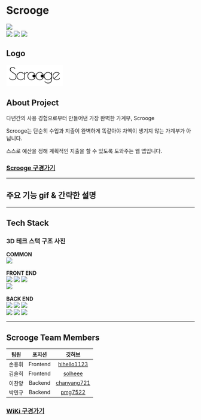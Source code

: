 # Scrooge 
![](https://img.shields.io/badge/Project-Scrooge-blueviolet?style=for-the-badge)<br>
![](https://img.shields.io/badge/Scrooge-Web-black?style=for-the-badge)
![](https://img.shields.io/badge/Scrooge-tablet-purple?style=for-the-badge)
![](https://img.shields.io/badge/Scrooge-mobile-%23D13212?style=for-the-badge)

## Logo
<img src="https://github.com/codestates/Scrooge-server/blob/master/Wiki_image/logo.png?raw=true" width="30%">


## About Project

다년간의 사용 경험으로부터 만들어낸 가장 완벽한 가계부, Scrooge <br>

Scrooge는 단순히 수입과 지출이 완벽하게 똑같아야 차액이 생기지 않는 가계부가 아닙니다. <br>

스스로 예산을 정해 계획적인 지출을 할 수 있도록 도와주는 웹 앱입니다.<br>

### [Scrooge 구경가기](https://scrooge.today)

---
## 주요 기능 gif & 간략한 설명


---

## Tech Stack<br>
###  3D 테크 스택 구조 사진

**COMMON**<br>
![](https://img.shields.io/badge/front-Node-blue?style=for-the-badge&logoColor=white%22)

**FRONT END** <br>
![](https://img.shields.io/badge/front-REACT-blue?style=for-the-badge&logo=react&logoColor=white%22)
![](https://img.shields.io/badge/front-redux-blueviolet?style=for-the-badge&logo=Rudux&logoColor=white%22)
![](https://img.shields.io/badge/front-scss-%23BF4080?style=for-the-badge&logo=Rudux&logoColor=white)<br>
![](https://img.shields.io/badge/front-axios-purple?style=for-the-badge)


**BACK END** <br>
![](https://img.shields.io/badge/BACK-express-black?style=for-the-badge)
![](https://img.shields.io/badge/BACK-sequelize-blue?style=for-the-badge)
![](https://img.shields.io/badge/BACK-MySQL-99FFFF?style=for-the-badge&logo=mysql&logoColor=99FFFF%22)<br>
![](https://img.shields.io/badge/BACK-AWS-%23F8991D?style=for-the-badge&logoColor=white%22)
![](https://img.shields.io/badge/back-OAuth-%23002A7A?style=for-the-badge)
![](https://img.shields.io/badge/BACK-axios-purple?style=for-the-badge)<br>

---


## Scrooge Team Members
| 팀원 | 포지션 | 깃허브 |
|:---:|:---:|:---:|
| 손용휘 | Frontend | [hihello1123](https://github.com/hihello1123)<br> |
| 김솔희 | Frontend | [solheee](https://github.com/solheee)<br> |
| 이찬양 | Backend | [chanyang721](https://github.com/chanyang721)<br> |
| 박민규 | Backend | [pmg7522](https://github.com/pmg7522)<br> |

### [WiKi 구경가기]()

